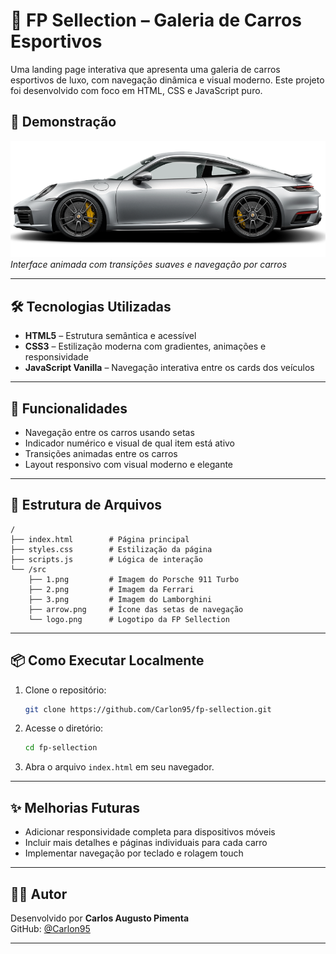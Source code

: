 # 🚗 FP Sellection – Galeria de Carros Esportivos

Uma landing page interativa que apresenta uma galeria de carros esportivos de luxo, com navegação dinâmica e visual moderno. Este projeto foi desenvolvido com foco em HTML, CSS e JavaScript puro.

## 📸 Demonstração

![FP Sellection Preview](src/1.png)  
*Interface animada com transições suaves e navegação por carros*

---

## 🛠️ Tecnologias Utilizadas

- **HTML5** – Estrutura semântica e acessível  
- **CSS3** – Estilização moderna com gradientes, animações e responsividade  
- **JavaScript Vanilla** – Navegação interativa entre os cards dos veículos

---

## 🚀 Funcionalidades

- Navegação entre os carros usando setas
- Indicador numérico e visual de qual item está ativo
- Transições animadas entre os carros
- Layout responsivo com visual moderno e elegante

---

## 📁 Estrutura de Arquivos

```
/
├── index.html        # Página principal
├── styles.css        # Estilização da página
├── scripts.js        # Lógica de interação
└── /src
    ├── 1.png         # Imagem do Porsche 911 Turbo
    ├── 2.png         # Imagem da Ferrari
    ├── 3.png         # Imagem do Lamborghini
    ├── arrow.png     # Ícone das setas de navegação
    └── logo.png      # Logotipo da FP Sellection
```

---

## 📦 Como Executar Localmente

1. Clone o repositório:
   ```bash
   git clone https://github.com/Carlon95/fp-sellection.git
   ```
2. Acesse o diretório:
   ```bash
   cd fp-sellection
   ```
3. Abra o arquivo `index.html` em seu navegador.

---

## ✨ Melhorias Futuras

- Adicionar responsividade completa para dispositivos móveis
- Incluir mais detalhes e páginas individuais para cada carro
- Implementar navegação por teclado e rolagem touch

---

## 🧑‍💻 Autor

Desenvolvido por **Carlos Augusto Pimenta**  
GitHub: [@Carlon95](https://github.com/Carlon95)

---